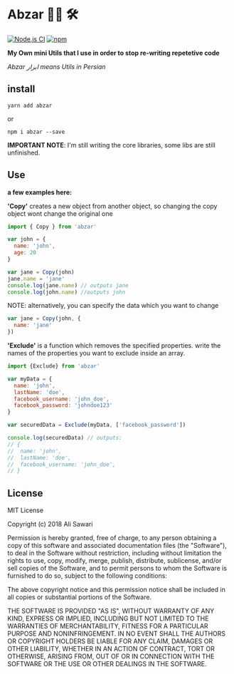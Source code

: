 # Abzar :construction_worker_man: :hammer_and_wrench:
[![Node.js CI](https://github.com/AliSawari/Abzar/actions/workflows/node.js.yml/badge.svg)](https://github.com/AliSawari/Abzar/actions/workflows/node.js.yml)
[![npm](https://img.shields.io/npm/v/abzar)](https://www.npmjs.com/package/abzar)

**My Own mini Utils that I use in order to stop re-writing repetetive code**

_Abzar ابزار means Utils in Persian_ 

## install

`yarn add abzar`

or

`npm i abzar --save`

**IMPORTANT NOTE**: I'm still writing the core libraries, some libs are still unfinished.

## Use
**a few examples here:**

**'Copy'** creates a new object from another object, so changing the copy object 
wont change the original one
```js
import { Copy } from 'abzar'

var john = {
  name: 'john',
  age: 20
}

var jane = Copy(john)
jane.name = 'jane'
console.log(jane.name) // outputs jane
console.log(john.name) //outputs john
```

NOTE: alternatively, you can specify the data which you want to change 

```js
var jane = Copy(john, {
  name: 'jane'
})
```

**'Exclude'** is a function which removes the specified properties.
write the names of the properties you want to exclude inside an array.

```js
import {Exclude} from 'abzar'

var myData = {
  name: 'john',
  lastName: 'doe',
  facebook_username: 'john_doe',
  facebook_password: 'johndoe123'
}

var securedData = Exclude(myData, ['facebook_password'])

console.log(securedData) // outputs:
// {
//  name: 'john',
//  lastName: 'doe',
//  facebook_username: 'john_doe',
// }
```


## License

MIT License

Copyright (c) 2018 Ali Sawari

Permission is hereby granted, free of charge, to any person obtaining a copy
of this software and associated documentation files (the "Software"), to deal
in the Software without restriction, including without limitation the rights
to use, copy, modify, merge, publish, distribute, sublicense, and/or sell
copies of the Software, and to permit persons to whom the Software is
furnished to do so, subject to the following conditions:

The above copyright notice and this permission notice shall be included in all
copies or substantial portions of the Software.

THE SOFTWARE IS PROVIDED "AS IS", WITHOUT WARRANTY OF ANY KIND, EXPRESS OR
IMPLIED, INCLUDING BUT NOT LIMITED TO THE WARRANTIES OF MERCHANTABILITY,
FITNESS FOR A PARTICULAR PURPOSE AND NONINFRINGEMENT. IN NO EVENT SHALL THE
AUTHORS OR COPYRIGHT HOLDERS BE LIABLE FOR ANY CLAIM, DAMAGES OR OTHER
LIABILITY, WHETHER IN AN ACTION OF CONTRACT, TORT OR OTHERWISE, ARISING FROM,
OUT OF OR IN CONNECTION WITH THE SOFTWARE OR THE USE OR OTHER DEALINGS IN THE
SOFTWARE.


